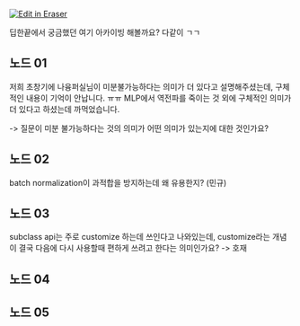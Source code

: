 <p><a target="_blank" href="https://app.eraser.io/workspace/Qt07yUo7CrWs1msnek4z" id="edit-in-eraser-github-link"><img alt="Edit in Eraser" src="https://firebasestorage.googleapis.com/v0/b/second-petal-295822.appspot.com/o/images%2Fgithub%2FOpen%20in%20Eraser.svg?alt=media&amp;token=968381c8-a7e7-472a-8ed6-4a6626da5501"></a></p>

딥한끝에서 궁금했던 여기 아카이빙 해볼까요? 다같이 ㄱㄱ



## 노드 01
저희 초창기에 나융퍼실님이 미분불가능하다는 의미가 더 있다고 설명해주셨는데, 구체적인 내용이 기억이 안납니다. ㅠㅠ MLP에서 역전파를 죽이는 것 외에 구체적인 의미가 더 있다고 하셨는데 까먹었습니다.  

-> 질문이 미분 불가능하다는 것의 의미가 어떤 의미가 있는지에 대한 것인가요?



## 노드 02
batch normalization이 과적합을 방지하는데 왜 유용한지?  (민규)



## 노드 03
subclass api는 주로 customize 하는데 쓰인다고 나와있는데, customize라는 개념이 결국 다음에 다시 사용할때 편하게 쓰려고 한다는 의미인가요? -> 호재



## 노드 04






## 노드 05



<!--- Eraser file: https://app.eraser.io/workspace/Qt07yUo7CrWs1msnek4z --->